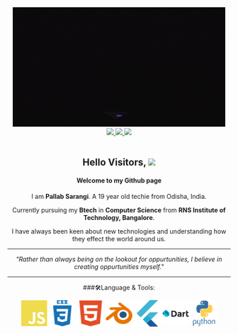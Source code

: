 <div id="header" align="center"> 
  <img src="https://github.com/29thSarangi/29thSarangi/blob/main/giphy.gif">
  <div id="badges">
    <a href="https://www.linkedin.com/in/pallab-sarangi-424644275/">
      <img src="https://www.shields.io/badge/LinkedIn-blue?style=for-the-badge&logo=linkedin&logoColor=white">
    </a>
    <a href="https://www.instagram.com/pallab2o/">
      <img src="https://www.shields.io/badge/Instagram-red?style=for-the-badge&logo=instagram&logoColor=white">
    </a>
    <a href="https://twitter.com/pallab2902">
      <img src="https://www.shields.io/badge/Twitter-blue?style=for-the-badge&logo=twitter&logoColor=white">
    </a>
  </div>
  
 <img src="https://komarev.com/ghpvc/?username=29thSarangi&style=flat-square&color=blue" alt=""/>
  <div>
  <h2>
  Hello Visitors,
  <img src="https://media.giphy.com/media/hvRJCLFzcasrR4ia7z/giphy.gif" width="30px">
  </h2>
  <h4>Welcome to my Github page</h4>
  </div>
  
  <div>
   
  <p> I am <b>Pallab Sarangi</b>. A 19 year old techie from Odisha, India. </p>
  <p> Currently pursuing my <b>Btech</b> in <b>Computer Science</b> from <b>RNS Institute of Technology, Bangalore</b>.</p> 
  <p>I have always been keen about new technologies and understanding how they effect the world around us.</p> 

  ---
  
  <em> "Rather than always being on the lookout for oppurtunities, I believe in creating oppurtunities myself."</em>
  </div>
  
  ---
  
  ###:hammer_and_wrench:Language & Tools:
  <div>
    <img src="https://github.com/devicons/devicon/blob/1119b9f84c0290e0f0b38982099a2bd027a48bf1/icons/javascript/javascript-plain.svg?plain=1" width="60">
    <img src="https://github.com/devicons/devicon/blob/1119b9f84c0290e0f0b38982099a2bd027a48bf1/icons/css3/css3-plain-wordmark.svg?plain=1" width="60">
    <img src="https://github.com/devicons/devicon/blob/1119b9f84c0290e0f0b38982099a2bd027a48bf1/icons/html5/html5-plain.svg?plain=1" width="60">
    <img src="https://github.com/devicons/devicon/blob/1119b9f84c0290e0f0b38982099a2bd027a48bf1/icons/blender/blender-original.svg" width="60">
    <img src="https://github.com/devicons/devicon/blob/1119b9f84c0290e0f0b38982099a2bd027a48bf1/icons/flutter/flutter-original.svg" width="60">
    <img src="https://github.com/devicons/devicon/blob/1119b9f84c0290e0f0b38982099a2bd027a48bf1/icons/dart/dart-original-wordmark.svg" width="60">
     <img src="https://github.com/devicons/devicon/blob/1119b9f84c0290e0f0b38982099a2bd027a48bf1/icons/python/python-original-wordmark.svg" width="60">
     <!--<img src="" width="60">
     <img src="" width="60">
     <img src="" width="60">
     <img src="" width="60">
     <img src="" width="60">
     <img src="" width="60">
     <img src="" width="60">
     <img src="" width="60">
     <img src="" width="60">
     <img src="" width="60">
     <img src="" width="60">-->
     
    
    
  </div>
  


  
  
  
  
  
  
  
  
 
  
